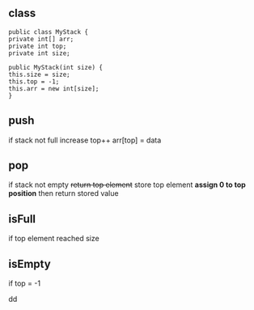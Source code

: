 ## class
```
public class MyStack {  
private int[] arr;  
private int top;  
private int size;  
  
public MyStack(int size) {  
this.size = size;  
this.top = -1;  
this.arr = new int[size];  
}
```

## push

if stack not full
	increase top++
	arr[top] = data

## pop

if stack not empty
	~~return top element~~
	store top element
	**assign 0 to top position**
	then return stored value

## isFull

if 
	top element reached size

## isEmpty

if 
	top = -1

dd
